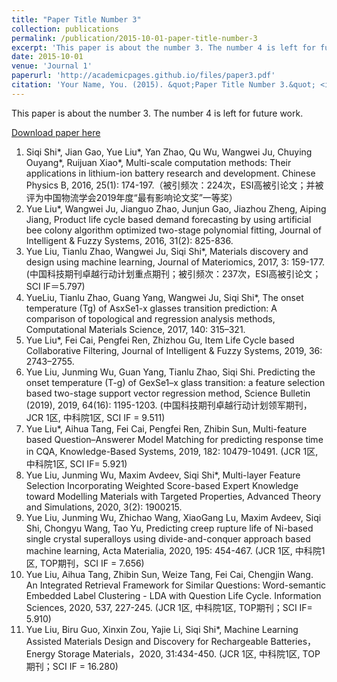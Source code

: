```yaml
---
title: "Paper Title Number 3"
collection: publications
permalink: /publication/2015-10-01-paper-title-number-3
excerpt: 'This paper is about the number 3. The number 4 is left for future work.'
date: 2015-10-01
venue: 'Journal 1'
paperurl: 'http://academicpages.github.io/files/paper3.pdf'
citation: 'Your Name, You. (2015). &quot;Paper Title Number 3.&quot; <i>Journal 1</i>. 1(3).'
---
```

This paper is about the number 3. The number 4 is left for future work.

[Download paper here](http://academicpages.github.io/files/paper3.pdf)

1.	Siqi Shi*, Jian Gao, Yue Liu*, Yan Zhao, Qu Wu, Wangwei Ju, Chuying Ouyang*, Ruijuan Xiao*, Multi-scale computation methods: Their applications in lithium-ion battery research and development. Chinese Physics B, 2016, 25(1): 174-197.（被引频次：224次，ESI高被引论文；并被评为中国物流学会2019年度“最有影响论文奖”一等奖）
2.	Yue Liu*, Wangwei Ju, Jianguo Zhao, Junjun Gao, Jiazhou Zheng, Aiping Jiang, Product life cycle based demand forecasting by using artificial bee colony algorithm optimized two-stage polynomial fitting, Journal of Intelligent & Fuzzy Systems, 2016, 31(2): 825-836.
3.	Yue Liu, Tianlu Zhao, Wangwei Ju, Siqi Shi*, Materials discovery and design using machine learning, Journal of Materiomics, 2017, 3: 159-177. (中国科技期刊卓越行动计划重点期刊；被引频次：237次，ESI高被引论文；SCI IF＝5.797)
4.	YueLiu, Tianlu Zhao, Guang Yang, Wangwei Ju, Siqi Shi*, The onset temperature (Tg) of AsxSe1-x glasses transition prediction: A comparison of topological and regression analysis methods, Computational Materials Science, 2017, 140: 315–321. 
5.	Yue Liu*, Fei Cai, Pengfei Ren, Zhizhou Gu, Item Life Cycle based Collaborative Filtering, Journal of Intelligent & Fuzzy Systems, 2019, 36: 2743–2755. 
6.	Yue Liu, Junming Wu, Guan Yang, Tianlu Zhao, Siqi Shi. Predicting the onset temperature (T-g) of GexSe1–x glass transition: a feature selection based two-stage support vector regression method, Science Bulletin (2019), 2019, 64(16): 1195-1203. (中国科技期刊卓越行动计划领军期刊，JCR 1区, 中科院1区, SCI IF = 9.511)
7.	Yue Liu*, Aihua Tang, Fei Cai, Pengfei Ren, Zhibin Sun, Multi-feature based Question–Answerer Model Matching for predicting response time in CQA, Knowledge-Based Systems, 2019, 182: 10479-10491. (JCR 1区, 中科院1区, SCI IF= 5.921)
8.	Yue Liu, Junming Wu, Maxim Avdeev, Siqi Shi*, Multi-layer Feature Selection Incorporating Weighted Score-based Expert Knowledge toward Modelling Materials with Targeted Properties, Advanced Theory and Simulations, 2020, 3(2): 1900215.
9.	Yue Liu, Junming Wu, Zhichao Wang, XiaoGang Lu, Maxim Avdeev, Siqi Shi, Chongyu Wang, Tao Yu, Predicting creep rupture life of Ni-based single crystal superalloys using divide-and-conquer approach based machine learning, Acta Materialia, 2020, 195: 454-467. (JCR 1区, 中科院1区, TOP期刊，SCI IF = 7.656)
10.	Yue Liu, Aihua Tang, Zhibin Sun, Weize Tang, Fei Cai, Chengjin Wang. An Integrated Retrieval Framework for Similar Questions: Word-semantic Embedded Label Clustering - LDA with Question Life Cycle. Information Sciences, 2020, 537, 227-245. (JCR 1区, 中科院1区, TOP期刊；SCI IF= 5.910)
11.	Yue Liu, Biru Guo, Xinxin Zou, Yajie Li, Siqi Shi*, Machine Learning Assisted Materials Design and Discovery for Rechargeable Batteries，Energy Storage Materials，2020, 31:434-450. (JCR 1区, 中科院1区, TOP期刊；SCI IF = 16.280)
